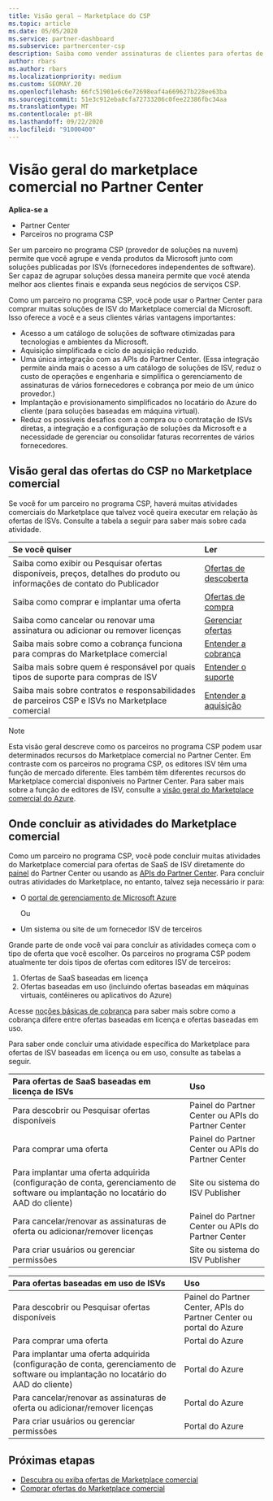 ```yaml
---
title: Visão geral – Marketplace do CSP
ms.topic: article
ms.date: 05/05/2020
ms.service: partner-dashboard
ms.subservice: partnercenter-csp
description: Saiba como vender assinaturas de clientes para ofertas de software como serviço (SaaS) de fornecedores independentes de software (ISVs) no Marketplace.
author: rbars
ms.author: rbars
ms.localizationpriority: medium
ms.custom: SEOMAY.20
ms.openlocfilehash: 66fc51901e6c6e72698eaf4a669627b228ee63ba
ms.sourcegitcommit: 51e3c912eba8cfa72733206c0fee22386fbc34aa
ms.translationtype: MT
ms.contentlocale: pt-BR
ms.lasthandoff: 09/22/2020
ms.locfileid: "91000400"
---
```

# <a name="overview-of-the-commercial-marketplace-in-partner-center"></a>Visão geral do marketplace comercial no Partner Center

**Aplica-se a**

- Partner Center
- Parceiros no programa CSP

Ser um parceiro no programa CSP (provedor de soluções na nuvem) permite que você agrupe e venda produtos da Microsoft junto com soluções publicadas por ISVs (fornecedores independentes de software). Ser capaz de agrupar soluções dessa maneira permite que você atenda melhor aos clientes finais e expanda seus negócios de serviços CSP.

Como um parceiro no programa CSP, você pode usar o Partner Center para comprar muitas soluções de ISV do Marketplace comercial da Microsoft. Isso oferece a você e a seus clientes várias vantagens importantes:

- Acesso a um catálogo de soluções de software otimizadas para tecnologias e ambientes da Microsoft.
- Aquisição simplificada e ciclo de aquisição reduzido.
- Uma única integração com as APIs do Partner Center. (Essa integração permite ainda mais o acesso a um catálogo de soluções de ISV, reduz o custo de operações e engenharia e simplifica o gerenciamento de assinaturas de vários fornecedores e cobrança por meio de um único provedor.)
- Implantação e provisionamento simplificados no locatário do Azure do cliente (para soluções baseadas em máquina virtual).
- Reduz os possíveis desafios com a compra ou o contratação de ISVs diretas, a integração e a configuração de soluções da Microsoft e a necessidade de gerenciar ou consolidar faturas recorrentes de vários fornecedores.

## <a name="overview-of-csp-offers-in-the-commercial-marketplace"></a>Visão geral das ofertas do CSP no Marketplace comercial

Se você for um parceiro no programa CSP, haverá muitas atividades comerciais do Marketplace que talvez você queira executar em relação às ofertas de ISVs. Consulte a tabela a seguir para saber mais sobre cada atividade.

|**Se você quiser**  |**Ler**   |
|:------------------------------------|:------------------|
|Saiba como exibir ou Pesquisar ofertas disponíveis, preços, detalhes do produto ou informações de contato do Publicador | [Ofertas de descoberta](csp-commercial-marketplace-discover.md) | 
|Saiba como comprar e implantar uma oferta   | [Ofertas de compra](csp-commercial-marketplace-purchase.md)   | 
|Saiba como cancelar ou renovar uma assinatura ou adicionar ou remover licenças  | [Gerenciar ofertas](csp-commercial-marketplace-manage.md) |
|Saiba mais sobre como a cobrança funciona para compras do Marketplace comercial | [Entender a cobrança](csp-commercial-marketplace-billing.md) |
|Saiba mais sobre quem é responsável por quais tipos de suporte para compras de ISV | [Entender o suporte](csp-commercial-marketplace-support.md) |
|Saiba mais sobre contratos e responsabilidades de parceiros CSP e ISVs no Marketplace comercial | [Entender a aquisição](csp-commercial-marketplace-contracting.md) |

> [!NOTE]
> Esta visão geral descreve como os parceiros no programa CSP podem usar determinados recursos do Marketplace comercial no Partner Center. Em contraste com os parceiros no programa CSP, os editores ISV têm uma função de mercado diferente. Eles também têm diferentes recursos do Marketplace comercial disponíveis no Partner Center. Para saber mais sobre a função de editores de ISV, consulte a [visão geral do Marketplace comercial do Azure](/azure/marketplace/partner-center-portal/commercial-marketplace-overview).

## <a name="where-to-complete-commercial-marketplace-activities"></a>Onde concluir as atividades do Marketplace comercial

Como um parceiro no programa CSP, você pode concluir muitas atividades do Marketplace comercial para ofertas de SaaS de ISV diretamente do [painel](https://partner.microsoft.com/dashboard) do Partner Center ou usando as [APIs do Partner Center](/partner-center/develop/). Para concluir outras atividades do Marketplace, no entanto, talvez seja necessário ir para:

- O [portal de gerenciamento de Microsoft Azure](https://portal.azure.com/)

    Ou

- Um sistema ou site de um fornecedor ISV de terceiros

Grande parte de onde você vai para concluir as atividades começa com o tipo de oferta que você escolher. Os parceiros no programa CSP podem atualmente ter dois tipos de ofertas com editores ISV de terceiros:

1. Ofertas de SaaS baseadas em licença  
2. Ofertas baseadas em uso (incluindo ofertas baseadas em máquinas virtuais, contêineres ou aplicativos do Azure)

Acesse [noções básicas de cobrança](billing-basics.md) para saber mais sobre como a cobrança difere entre ofertas baseadas em licença e ofertas baseadas em uso.  

Para saber onde concluir uma atividade específica do Marketplace para ofertas de ISV baseadas em licença ou em uso, consulte as tabelas a seguir.

|**Para ofertas de SaaS baseadas em licença de ISVs**  |**Uso**  |
|:------------------------------------|:------------------|
|Para descobrir ou Pesquisar ofertas disponíveis  | Painel do Partner Center ou APIs do Partner Center  |
|Para comprar uma oferta  | Painel do Partner Center ou APIs do Partner Center  |
|Para implantar uma oferta adquirida (configuração de conta, gerenciamento de software ou implantação no locatário do AAD do cliente)  | Site ou sistema do ISV Publisher  |
|Para cancelar/renovar as assinaturas de oferta ou adicionar/remover licenças | Painel do Partner Center ou APIs do Partner Center  |
|Para criar usuários ou gerenciar permissões  | Site ou sistema do ISV Publisher  |

|**Para ofertas baseadas em uso de ISVs**  |**Uso**  |
|:------------------------------------|:------------------|
|Para descobrir ou Pesquisar ofertas disponíveis  | Painel do Partner Center, APIs do Partner Center ou portal do Azure  |
|Para comprar uma oferta  | Portal do Azure  |
|Para implantar uma oferta adquirida (configuração de conta, gerenciamento de software ou implantação no locatário do AAD do cliente)  | Portal do Azure  |
|Para cancelar/renovar as assinaturas de oferta ou adicionar/remover licenças | Portal do Azure  |
|Para criar usuários ou gerenciar permissões  | Portal do Azure  |

## <a name="next-steps"></a>Próximas etapas

- [Descubra ou exiba ofertas de Marketplace comercial](csp-commercial-marketplace-discover.md)
- [Comprar ofertas do Marketplace comercial](csp-commercial-marketplace-purchase.md)